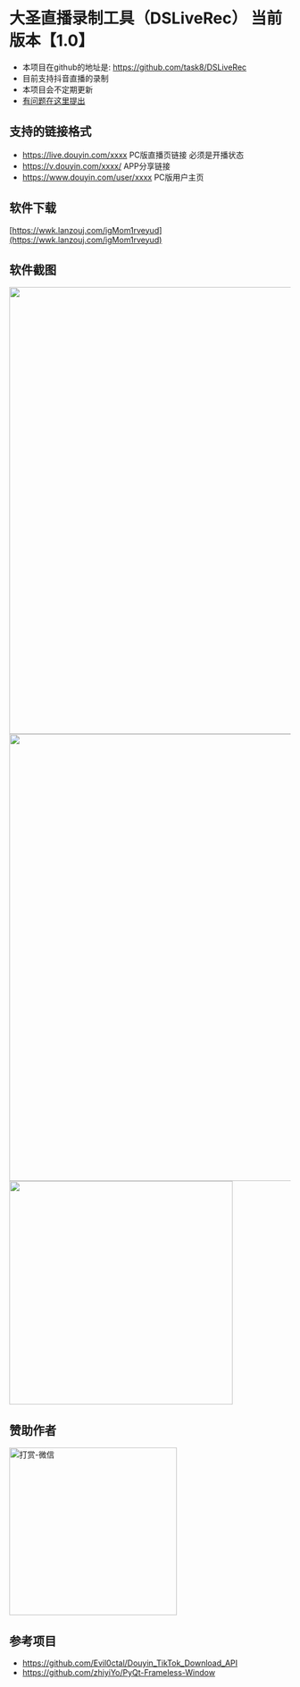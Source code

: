 # 大圣直播录制工具（DSLiveRec） 当前版本【1.0】

- 本项目在github的地址是: https://github.com/task8/DSLiveRec
- 目前支持抖音直播的录制
- 本项目会不定期更新
- [有问题在这里提出](https://github.com/task8/DSLiveRec/issues)


## 支持的链接格式

- https://live.douyin.com/xxxx PC版直播页链接 必须是开播状态
- https://v.douyin.com/xxxx/ APP分享链接
- https://www.douyin.com/user/xxxx PC版用户主页



## 软件下载

[https://wwk.lanzouj.com/igMom1rveyud](https://wwk.lanzouj.com/igMom1rveyud)



## 软件截图

<img src="https://dssoft-1255464161.cos.ap-nanjing.myqcloud.com/DS截图/QQ截图20240319132243.jpg" style="width: 800px;" />

<img src="https://dssoft-1255464161.cos.ap-nanjing.myqcloud.com/DS截图/QQ截图20240319132313.jpg" style="width: 800px;" />

<img src="https://dssoft-1255464161.cos.ap-nanjing.myqcloud.com/DS截图/QQ截图20240319132211.jpg" style="width: 400px;" />



## 赞助作者

<img alt="打赏-微信" src="https://dssoft-1255464161.cos.ap-nanjing.myqcloud.com/IMG_0057(20240319-110004).JPG" style="width: 300px;" />

## 参考项目

- https://github.com/Evil0ctal/Douyin_TikTok_Download_API
- https://github.com/zhiyiYo/PyQt-Frameless-Window